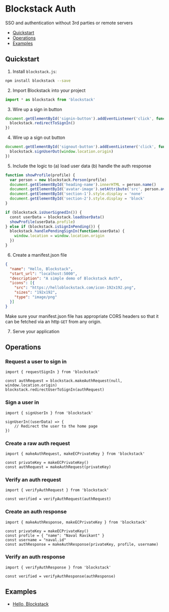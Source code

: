 # Blockstack Auth

SSO and authentication without 3rd parties or remote servers

* [Quickstart](#quickstart)
* [Operations](#operations)
* [Examples](#examples)

## Quickstart

1) Install `blockstack.js`:

```bash
npm install blockstack --save
```

2) Import Blockstack into your project

```js
import * as blockstack from 'blockstack'
```

3) Wire up a sign in button

```js
document.getElementById('signin-button').addEventListener('click', function() {
  blockstack.redirectToSignIn()
})
```

4) Wire up a sign out button

```js
document.getElementById('signout-button').addEventListener('click', function() {
  blockstack.signUserOut(window.location.origin)
})
```

5) Include the logic to (a) load user data (b) handle the auth response

```js
function showProfile(profile) {
  var person = new blockstack.Person(profile)
  document.getElementById('heading-name').innerHTML = person.name()
  document.getElementById('avatar-image').setAttribute('src', person.avatarUrl())
  document.getElementById('section-1').style.display = 'none'
  document.getElementById('section-2').style.display = 'block'
}

if (blockstack.isUserSignedIn()) {
  const userData = blockstack.loadUserData()
  showProfile(userData.profile)
} else if (blockstack.isSignInPending()) {
  blockstack.handlePendingSignIn(function(userData) {
    window.location = window.location.origin
  })
}
```

6) Create a manifest.json file

```json
{
  "name": "Hello, Blockstack",
  "start_url": "localhost:5000",
  "description": "A simple demo of Blockstack Auth",
  "icons": [{
    "src": "https://helloblockstack.com/icon-192x192.png",
    "sizes": "192x192",
    "type": "image/png"
  }]
}
```

Make sure your manifest.json file has appropriate CORS headers so that it can
be fetched via an http `GET` from any origin.


7) Serve your application

## Operations

### Request a user to sign in

```es6
import { requestSignIn } from 'blockstack'

const authRequest = blockstack.makeAuthRequest(null, window.location.origin)
blockstack.redirectUserToSignIn(authRequest)
```

### Sign a user in

```es6
import { signUserIn } from 'blockstack'

signUserIn((userData) => {
    // Redirect the user to the home page
})
```

### Create a raw auth request

```es6
import { makeAuthRequest, makeECPrivateKey } from 'blockstack'

const privateKey = makeECPrivateKey()
const authRequest = makeAuthRequest(privateKey)
```

### Verify an auth request

```es6
import { verifyAuthRequest } from 'blockstack'

const verified = verifyAuthRequest(authRequest)
```

### Create an auth response

```es6
import { makeAuthResponse, makeECPrivateKey } from 'blockstack'

const privateKey = makeECPrivateKey()
const profile = { "name": "Naval Ravikant" }
const username = "naval.id"
const authResponse = makeAuthResponse(privateKey, profile, username)
```

### Verify an auth response

```
import { verifyAuthResponse } from 'blockstack'

const verified = verifyAuthResponse(authResponse)
```

## Examples

- [Hello, Blockstack](https://github.com/blockstack/blockstack.js/blob/master/tests/browserTests/auth/app.js#L18)
